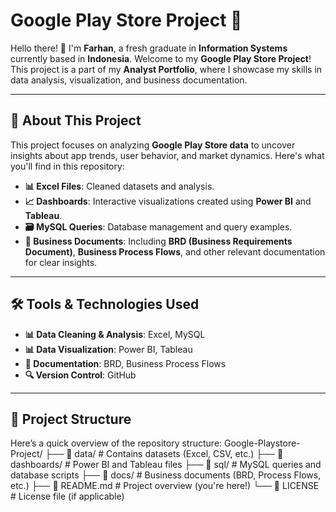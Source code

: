 # Google Play Store Project 🚀

Hello there! 👋 I'm **Farhan**, a fresh graduate in **Information Systems** currently based in **Indonesia**. Welcome to my **Google Play Store Project**! This project is a part of my **Analyst Portfolio**, where I showcase my skills in data analysis, visualization, and business documentation. 

---

## 📌 About This Project

This project focuses on analyzing **Google Play Store data** to uncover insights about app trends, user behavior, and market dynamics. Here's what you'll find in this repository:

- **📊 Excel Files**: Cleaned datasets and analysis.
- **📈 Dashboards**: Interactive visualizations created using **Power BI** and **Tableau**.
- **🗃️ MySQL Queries**: Database management and query examples.
- **📄 Business Documents**: Including **BRD (Business Requirements Document)**, **Business Process Flows**, and other relevant documentation for clear insights.

---

## 🛠️ Tools & Technologies Used

- **📊 Data Cleaning & Analysis**: Excel, MySQL
- **📊 Data Visualization**: Power BI, Tableau
- **📄 Documentation**: BRD, Business Process Flows
- **🔍 Version Control**: GitHub

---

## 📂 Project Structure

Here’s a quick overview of the repository structure:
Google-Playstore-Project/
├── 📁 data/ # Contains datasets (Excel, CSV, etc.)
├── 📁 dashboards/ # Power BI and Tableau files
├── 📁 sql/ # MySQL queries and database scripts
├── 📁 docs/ # Business documents (BRD, Process Flows, etc.)
├── 📄 README.md # Project overview (you're here!)
└── 📄 LICENSE # License file (if applicable)
